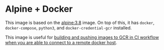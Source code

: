 # Alpine + Docker

This image is based on the [alpine:3.8](https://hub.docker.com/_/alpine/) image. On top of this, it has `docker`, `docker-compose`, `python3`, and `docker-credential-gcr` installed.

This image is useful for [building and pushing images to GCR in CI workflow when you are able to connect to a remote docker host](https://circleci.com/docs/2.0/building-docker-images/).
